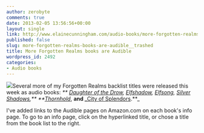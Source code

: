 ```yaml
---
author: zerobyte
comments: true
date: 2013-02-05 13:56:56+00:00
layout: single
link: http://www.elainecunningham.com/audio-books/more-forgotten-realms-books-are-audible__trashed/
published: false
slug: more-forgotten-realms-books-are-audible__trashed
title: More Forgotten Realms books are Audible
wordpress_id: 2492
categories:
- Audio books
---
```


[![](http://www.elainecunningham.com/wp-content/uploads/2011/05/Elfshadow-181x300.jpg)](http://www.elainecunningham.com/wp-content/uploads/2011/05/Elfshadow.jpg)Several more of my Forgotten Realms backlist titles were released this week as audio books: _** [Daughter of the Drow](http://www.elainecunningham.com/books/forgotten-realms/daughter-of-the-drow-info/), [Elfshadow](http://www.elainecunningham.com/books/forgotten-realms/elfshadow-info/), [Elfsong](http://www.elainecunningham.com/books/forgotten-realms/elfsong-info/), [Silver Shadows](http://www.elainecunningham.com/books/forgotten-realms/silver-shadows-info/),** _**_[Thornhold](http://www.elainecunningham.com/books/forgotten-realms/thornhold-info/)_, **and _**[City of Splendors](ttp://www.amazon.com/The-City-Splendors-Forgotten-Realms/dp/B00B7FHJ6A/ref=sr_1_15?s=digital-text&ie=UTF8&qid=1360072868&sr=1-15&keywords=elaine+cunningham).**_

I've added links to the Audible pages on Amazon.com on each book's info page. To go to an info page, click on the hyperlinked title, or chose a title from the book list to the right.
